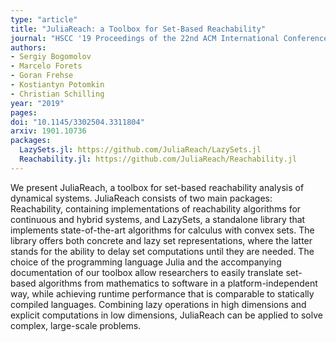```yaml
---
type: "article"
title: "JuliaReach: a Toolbox for Set-Based Reachability"
journal: "HSCC '19 Proceedings of the 22nd ACM International Conference on Hybrid Systems: Computation and Control"
authors:
- Sergiy Bogomolov
- Marcelo Forets
- Goran Frehse
- Kostiantyn Potomkin
- Christian Schilling
year: "2019"
pages:
doi: "10.1145/3302504.3311804"
arxiv: 1901.10736
packages:
  LazySets.jl: https://github.com/JuliaReach/LazySets.jl
  Reachability.jl: https://github.com/JuliaReach/Reachability.jl
---
```


We present JuliaReach, a toolbox for set-based reachability analysis of
dynamical systems. JuliaReach consists of two main packages: Reachability,
containing implementations of reachability algorithms for continuous and hybrid
systems, and LazySets, a standalone library that implements state-of-the-art
algorithms for calculus with convex sets. The library offers both concrete and
lazy set representations, where the latter stands for the ability to delay set
computations until they are needed. The choice of the programming language
Julia and the accompanying documentation of our toolbox allow researchers to
easily translate set-based algorithms from mathematics to software in a
platform-independent way, while achieving runtime performance that is
comparable to statically compiled languages. Combining lazy operations in high
dimensions and explicit computations in low dimensions, JuliaReach can be
applied to solve complex, large-scale problems.

